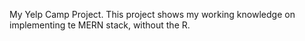 My Yelp Camp Project.
This project shows my working knowledge on implementing te MERN stack, without the R.
